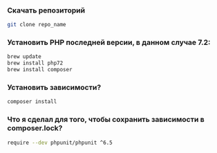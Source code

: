 ### Скачать репозиторий
```bash
git clone repo_name
```

### Установить PHP последней версии, в данном случае 7.2:
```bash
brew update
brew install php72
brew install composer
```

### Установить зависимости?
```bash
composer install
```

### Что я сделал для того, чтобы сохранить зависимости в composer.lock?
```bash
require --dev phpunit/phpunit ^6.5
```
